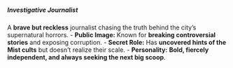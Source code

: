 ##### *Investigative Journalist*

A **brave but reckless** journalist chasing the truth behind the city’s supernatural horrors.
    - **Public Image:** Known for **breaking controversial stories** and exposing corruption.
    - **Secret Role:** Has **uncovered hints of the Mist cults** but doesn’t realize their scale.
    - **Personality:** **Bold, fiercely independent, and always seeking the next big scoop**.